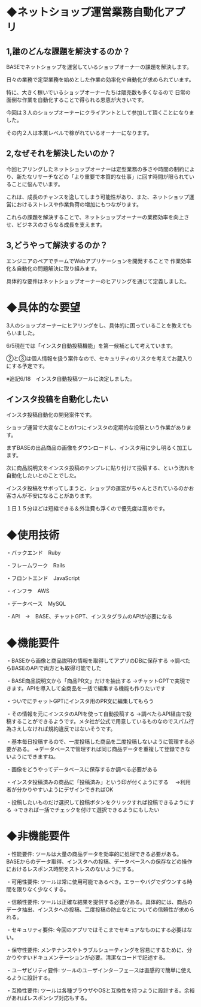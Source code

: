 # ◆ネットショップ運営業務自動化アプリ

## 1,誰のどんな課題を解決するのか？

BASEでネットショップを運営しているショップオーナーの課題を解決します。

日々の業務で定型業務を始めとした作業の効率化や自動化が求められています。

特に、大きく稼いでいるショップオーナーたちは販売数も多くなるので
日常の面倒な作業を自動化することで得られる恩恵が大きいです。

今回は３人のショップオーナーにクライアントとして参加して頂くことになりました。

その内２人は本業レベルで稼がれているオーナーになります。

## 2,なぜそれを解決したいのか？

今回ヒアリングしたネットショップオーナーは定型業務の多さや時間の制約により、新たなリサーチなどの「より重要で本質的な仕事」に回す時間が限られていることに悩んでいます。

これは、成長のチャンスを逸してしまう可能性があり、また、ネットショップ運営におけるストレスや作業負荷の増加にもつながります。

これらの課題を解決することで、ネットショップオーナーの業務効率を向上させ、ビジネスのさらなる成長を支えます。


## 3,どうやって解決するのか？

エンジニアのペアでチームでWebアプリケーションを開発することで
作業効率化＆自動化の問題解決に取り組みます。

具体的な要件はネットショップオーナーのヒアリングを通じて定義しました。



# ◆具体的な要望

3人のショップオーナーにヒアリングをし、具体的に困っていることを教えてもらいました。

6/5現在では「インスタ自動投稿機能」を第一候補として考えています。

②と③は個人情報を扱う案件なので、セキュリティのリスクを考えてお蔵入りにする予定です。

※追記6/18　インスタ自動投稿ツールに決定しました。

## インスタ投稿を自動化したい
インスタ投稿自動化の開発案件です。

ショップ運営で大変なことの1つにインスタの定期的な投稿という作業があります。

まずBASEの出品商品の画像をダウンロードし、インスタ用に少し明るく加工します。

次に商品説明文をインスタ投稿のテンプレに貼り付けて投稿する、という流れを自動化したいとのことでした。

インスタ投稿をサボってしまうと、ショップの運営がちゃんとされているのかお客さんが不安になることがあります。

１日１５分ほどは短縮できる＆外注費も浮くので優先度は高めです。



# ◆使用技術

・バックエンド　Ruby

・フレームワーク　Rails

・フロントエンド　JavaScript

・インフラ　AWS

・データベース　MySQL

・API　→　BASE、チャットGPT、インスタグラムのAPIが必要になる


# ◆機能要件

・BASEから画像と商品説明の情報を取得してアプリのDBに保存する
→調べたらBASEのAPIで両方とも取得可能でした

・BASE商品説明文から「商品PR文」だけを抽出する
→チャットGPTで実現できます。APIを導入して全商品を一括で編集する機能も作りたいです

・ついでにチャットGPTにインスタ用のPR文に編集してもらう

・その情報を元にインスタのAPIを使って自動投稿する
→調べたらAPI経由で投稿することができるようです。メタ社が公式で用意しているものなのでスパム行為さえしなければ規約違反ではないそうです。

・基本毎日投稿するので、一度投稿した商品を二度投稿しないように管理する必要がある。
→データベースで管理すれば同じ商品データを重複して登録できないようにできますね。

・画像をどうやってデータベースに保存するか調べる必要がある

・インスタ投稿済みの商品に「投稿済み」という印が付くようにする　
→利用者が分かりやすいようにデザインできればOK

・投稿したいものだけ選択して投稿ボタンをクリックすれば投稿できるようにする
→できれば一括でチェックを付けて選択できるようにもしたい


# ◆非機能要件

・性能要件: ツールは大量の商品データを効率的に処理できる必要がある。BASEからのデータ取得、インスタへの投稿、データベースへの保存などの操作におけるレスポンス時間をストレスのないようにする。

・可用性要件: ツールは常に使用可能であるべき。エラーやバグでダウンする時間を限りなく少なくする。

・信頼性要件: ツールは正確な結果を提供する必要がある。具体的には、商品のデータ抽出、インスタへの投稿、二度投稿の防止などについての信頼性が求められる。

・セキュリティ要件: 今回のアプリではそこまでセキュアなものにする必要はない。

・保守性要件: メンテナンスやトラブルシューティングを容易にするために、分かりやすいドキュメンテーションが必要。清潔なコードで記述する。

・ユーザビリティ要件: ツールのユーザインターフェースは直感的で簡単に使えるように設計する。

・互換性要件: ツールは各種ブラウザやOSと互換性を持つように設計する。余裕があればレスポンシブ対応もする。

